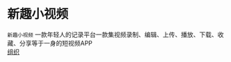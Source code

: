 新趣小视频
====
`新趣小视频` 一款年轻人的记录平台一款集视频录制、编辑、上传、播放、下载、收藏、分享等于一身的短视频APP</br>
[组织](https://github.com/feiyouAndroidTeam)</br>
